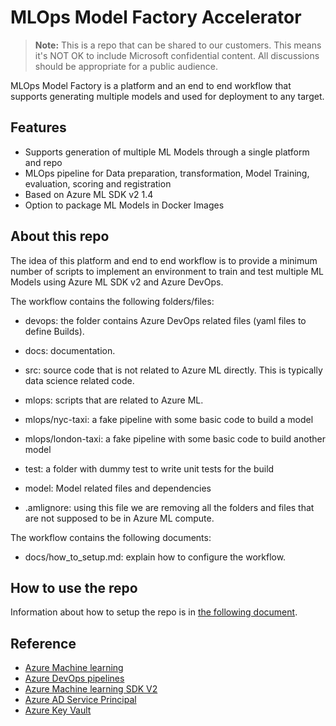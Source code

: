 # MLOps Model Factory Accelerator

> **Note:**
> This is a repo that can be shared to our customers. This means it's NOT OK to include Microsoft confidential
> content. All discussions should be appropriate for a public audience.

MLOps Model Factory is a platform and an end to end workflow that supports generating multiple models and used for deployment to any target. 

## Features

- Supports generation of multiple ML Models through a single platform and repo
- MLOps pipeline for Data preparation, transformation, Model Training, evaluation, scoring and registration 
- Based on Azure ML SDK v2 1.4
- Option to package ML Models in Docker Images



## About this repo

The idea of this platform and end to end workflow is to provide a minimum number of scripts to implement an environment to train and test multiple ML Models using Azure ML SDK v2 and Azure DevOps.

The workflow contains the following folders/files:

- devops: the folder contains Azure DevOps related files (yaml files to define Builds).
- docs: documentation.
- src: source code that is not related to Azure ML directly. This is typically data science related code.
- mlops: scripts that are related to Azure ML.
- mlops/nyc-taxi: a fake pipeline with some basic code to build a model
- mlops/london-taxi: a fake pipeline with some basic code to build another model
- test: a folder with dummy test to write unit tests for the build
- model: Model related files and dependencies

- .amlignore: using this file we are removing all the folders and files that are not supposed to be in Azure ML compute.

The workflow contains the following documents:

- docs/how_to_setup.md: explain how to configure the workflow.

## How to use the repo

Information about how to setup the repo is in [the following document](./docs/how_to_setup.md).  

## Reference

* [Azure Machine learning](https://docs.microsoft.com/azure/machine-learning)
* [Azure DevOps pipelines](https://learn.microsoft.com/en-gb/azure/devops/pipelines/)
* [Azure Machine learning SDK V2](https://learn.microsoft.com/en-gb/python/api/overview/azure/ai-ml-readme?view=azure-python)
* [Azure AD Service Principal](https://learn.microsoft.com/en-us/azure/active-directory/develop/howto-create-service-principal-portal)
* [Azure Key Vault](https://learn.microsoft.com/en-gb/azure/key-vault/general/)